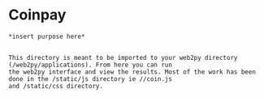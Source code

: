 Coinpay
=======

    *insert purpose here*
    
    
    This directory is meant to be imported to your web2py directory (/web2py/applications). From here you can run
    the web2py interface and view the results. Most of the work has been done in the /static/js directory ie //coin.js 
    and /static/css directory.
